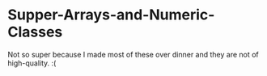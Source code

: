 # Supper-Arrays-and-Numeric-Classes
Not so super because I made most of these over dinner and they are not of high-quality. :(
